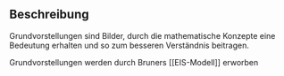 ## Beschreibung
Grundvorstellungen sind Bilder, durch die mathematische Konzepte eine Bedeutung erhalten und so zum besseren Verständnis beitragen.

Grundvorstellungen werden durch Bruners [[EIS-Modell]] erworben